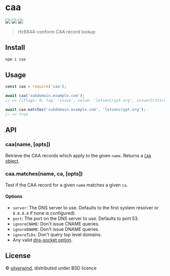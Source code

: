 # caa
[![](https://img.shields.io/npm/v/caa.svg?style=flat)](https://www.npmjs.org/package/caa) [![](https://img.shields.io/npm/dm/caa.svg)](https://www.npmjs.org/package/caa) [![](https://api.travis-ci.org/silverwind/caa.svg?style=flat)](https://travis-ci.org/silverwind/caa)

> rfc6844-conform CAA record lookup

## Install

```sh
npm i caa
```

## Usage

```js
const caa = require('caa');

await caa('subdomain.example.com');
// => [{flags: 0, tag: 'issue', value: 'letsencrypt.org', issuerCritical: false}]

await caa.matches('subdomain.example.com', 'letsencrypt.org');
// => true

```

## API

### caa(name, [opts])

Retrieve the CAA records which apply to the given `name`. Returns a [`CAA` object](https://github.com/mafintosh/dns-packet/#caa).

### caa.matches(name, ca, [opts])

Test if the CAA record for a given `name` matches a given `ca`.

#### Options

- `server`: The DNS server to use. Defaults to the first system resolver or `8.8.8.8` if none is configured).
- `port`: The port on the DNS server to use. Defaults to port 53.
- `ignoreCNAME`: Don't issue CNAME queries.
- `ignoreDNAME`: Don't issue DNAME queries.
- `ignoreTLDs`: Don't query top level domains.
- Any valid [dns-socket option](https://github.com/mafintosh/dns-socket#var-socket--dnsoptions).

## License

© [silverwind](https://github.com/silverwind), distributed under BSD licence
